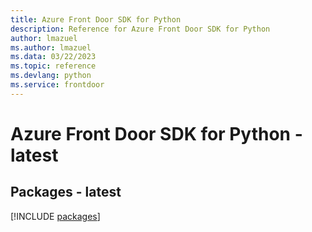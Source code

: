 ```yaml
---
title: Azure Front Door SDK for Python
description: Reference for Azure Front Door SDK for Python
author: lmazuel
ms.author: lmazuel
ms.data: 03/22/2023
ms.topic: reference
ms.devlang: python
ms.service: frontdoor
---
```

# Azure Front Door SDK for Python - latest
## Packages - latest
[!INCLUDE [packages](front-door-index.md)]
